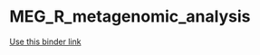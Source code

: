 # MEG_R_metagenomic_analysis

[Use this binder link](https://gesis.mybinder.org/binder/v2/gh/TheNoyesLab/NoyesLab_R_analysis_Jupyter_notebook/68238de0c820f0f51d63b893c4c8913a5c29c120)


